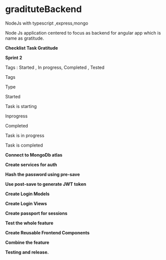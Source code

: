 # gradituteBackend
NodeJs with typescript ,express,mongo


Node Js application centered to focus as backend for angular app which is name as gratitude.





**Checklist Task Gratitude**

**Sprint 2**

Tags : Started , In progress, Completed , Tested

Tags

Type

Started

Task is starting

Inprogress

Completed

Task is in progress

Task is completed

**Connect to MongoDb atlas**

**Create services for auth**

**Hash the password using pre-save**

**Use post-save to generate JWT token**

**Create Login Models**

**Create Login Views**

**Create passport for sessions**

**Test the whole feature**

**Create Reusable Frontend Components**

**Combine the feature**

**Testing and release.**


